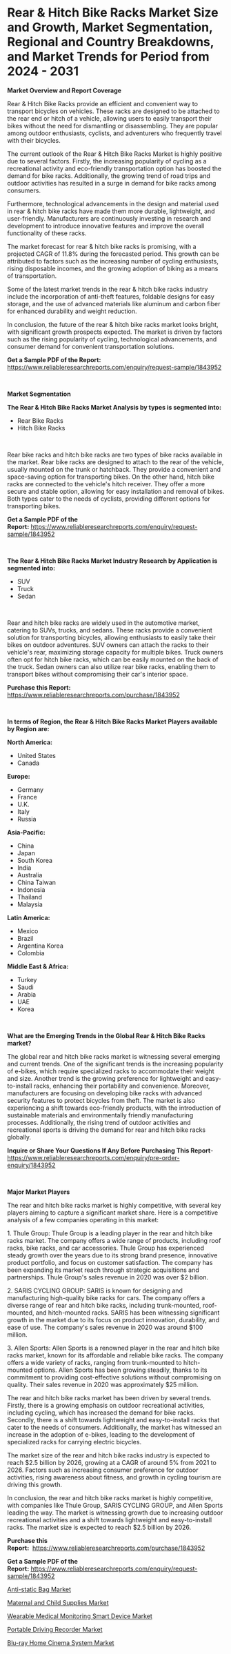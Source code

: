 <p><h1>Rear & Hitch Bike Racks Market Size and Growth, Market Segmentation, Regional and Country Breakdowns, and Market Trends for Period from 2024 -  2031</h1></p><p><strong>Market Overview and Report Coverage</strong></p>
<p><p>Rear & Hitch Bike Racks provide an efficient and convenient way to transport bicycles on vehicles. These racks are designed to be attached to the rear end or hitch of a vehicle, allowing users to easily transport their bikes without the need for dismantling or disassembling. They are popular among outdoor enthusiasts, cyclists, and adventurers who frequently travel with their bicycles.</p><p>The current outlook of the Rear & Hitch Bike Racks Market is highly positive due to several factors. Firstly, the increasing popularity of cycling as a recreational activity and eco-friendly transportation option has boosted the demand for bike racks. Additionally, the growing trend of road trips and outdoor activities has resulted in a surge in demand for bike racks among consumers.</p><p>Furthermore, technological advancements in the design and material used in rear & hitch bike racks have made them more durable, lightweight, and user-friendly. Manufacturers are continuously investing in research and development to introduce innovative features and improve the overall functionality of these racks.</p><p>The market forecast for rear & hitch bike racks is promising, with a projected CAGR of 11.8% during the forecasted period. This growth can be attributed to factors such as the increasing number of cycling enthusiasts, rising disposable incomes, and the growing adoption of biking as a means of transportation.</p><p>Some of the latest market trends in the rear & hitch bike racks industry include the incorporation of anti-theft features, foldable designs for easy storage, and the use of advanced materials like aluminum and carbon fiber for enhanced durability and weight reduction.</p><p>In conclusion, the future of the rear & hitch bike racks market looks bright, with significant growth prospects expected. The market is driven by factors such as the rising popularity of cycling, technological advancements, and consumer demand for convenient transportation solutions.</p></p>
<p><strong>Get a Sample PDF of the Report:</strong> <a href="https://www.reliableresearchreports.com/enquiry/request-sample/1843952">https://www.reliableresearchreports.com/enquiry/request-sample/1843952</a></p>
<p>&nbsp;</p>
<p><strong>Market Segmentation</strong></p>
<p><strong>The Rear & Hitch Bike Racks Market Analysis by types is segmented into:</strong></p>
<p><ul><li>Rear Bike Racks</li><li>Hitch Bike Racks</li></ul></p>
<p>&nbsp;</p>
<p><p>Rear bike racks and hitch bike racks are two types of bike racks available in the market. Rear bike racks are designed to attach to the rear of the vehicle, usually mounted on the trunk or hatchback. They provide a convenient and space-saving option for transporting bikes. On the other hand, hitch bike racks are connected to the vehicle's hitch receiver. They offer a more secure and stable option, allowing for easy installation and removal of bikes. Both types cater to the needs of cyclists, providing different options for transporting bikes.</p></p>
<p><strong>Get a Sample PDF of the Report:</strong>&nbsp;<a href="https://www.reliableresearchreports.com/enquiry/request-sample/1843952">https://www.reliableresearchreports.com/enquiry/request-sample/1843952</a></p>
<p>&nbsp;</p>
<p><strong>The Rear & Hitch Bike Racks Market Industry Research by Application is segmented into:</strong></p>
<p><ul><li>SUV</li><li>Truck</li><li>Sedan</li></ul></p>
<p>&nbsp;</p>
<p><p>Rear and hitch bike racks are widely used in the automotive market, catering to SUVs, trucks, and sedans. These racks provide a convenient solution for transporting bicycles, allowing enthusiasts to easily take their bikes on outdoor adventures. SUV owners can attach the racks to their vehicle's rear, maximizing storage capacity for multiple bikes. Truck owners often opt for hitch bike racks, which can be easily mounted on the back of the truck. Sedan owners can also utilize rear bike racks, enabling them to transport bikes without compromising their car's interior space.</p></p>
<p><strong>Purchase this Report:</strong>&nbsp; <a href="https://www.reliableresearchreports.com/purchase/1843952">https://www.reliableresearchreports.com/purchase/1843952</a></p>
<p>&nbsp;</p>
<p><strong>In terms of Region, the Rear & Hitch Bike Racks Market Players available by Region are:</strong></p>
<p>
    <p> <strong> North America: </strong>
        <ul>
            <li>United States</li>
            <li>Canada</li>
        </ul>
        </p> 
    <p> <strong> Europe: </strong>
        <ul>
            <li>Germany</li>
            <li>France</li>
            <li>U.K.</li>
            <li>Italy</li>
            <li>Russia</li>
        </ul>
        </p> 
    <p> <strong> Asia-Pacific: </strong>
        <ul>
            <li>China</li>
            <li>Japan</li>
            <li>South Korea</li>
            <li>India</li>
            <li>Australia</li>
            <li>China Taiwan</li>
            <li>Indonesia</li>
            <li>Thailand</li>
            <li>Malaysia</li>
        </ul>
        </p> 
    <p> <strong> Latin America: </strong>
        <ul>
            <li>Mexico</li>
            <li>Brazil</li>
            <li>Argentina Korea</li>
            <li>Colombia</li>
        </ul>
        </p> 
    <p> <strong> Middle East & Africa: </strong>
        <ul>
            <li>Turkey</li>
            <li>Saudi</li>
            <li>Arabia</li>
            <li>UAE</li>
            <li>Korea</li>
        </ul>
    </p>
    </p>
<p>&nbsp;</p>
<p><strong>What are the Emerging Trends in the Global Rear & Hitch Bike Racks market?</strong></p>
<p><p>The global rear and hitch bike racks market is witnessing several emerging and current trends. One of the significant trends is the increasing popularity of e-bikes, which require specialized racks to accommodate their weight and size. Another trend is the growing preference for lightweight and easy-to-install racks, enhancing their portability and convenience. Moreover, manufacturers are focusing on developing bike racks with advanced security features to protect bicycles from theft. The market is also experiencing a shift towards eco-friendly products, with the introduction of sustainable materials and environmentally friendly manufacturing processes. Additionally, the rising trend of outdoor activities and recreational sports is driving the demand for rear and hitch bike racks globally.</p></p>
<p><strong>Inquire or Share Your Questions If Any Before Purchasing This Report</strong>- <a href="https://www.reliableresearchreports.com/enquiry/pre-order-enquiry/1843952">https://www.reliableresearchreports.com/enquiry/pre-order-enquiry/1843952</a></p>
<p>&nbsp;</p>
<p><strong>Major Market Players</strong></p>
<p><p>The rear and hitch bike racks market is highly competitive, with several key players aiming to capture a significant market share. Here is a competitive analysis of a few companies operating in this market:</p><p>1. Thule Group: Thule Group is a leading player in the rear and hitch bike racks market. The company offers a wide range of products, including roof racks, bike racks, and car accessories. Thule Group has experienced steady growth over the years due to its strong brand presence, innovative product portfolio, and focus on customer satisfaction. The company has been expanding its market reach through strategic acquisitions and partnerships. Thule Group's sales revenue in 2020 was over $2 billion.</p><p>2. SARIS CYCLING GROUP: SARIS is known for designing and manufacturing high-quality bike racks for cars. The company offers a diverse range of rear and hitch bike racks, including trunk-mounted, roof-mounted, and hitch-mounted racks. SARIS has been witnessing significant growth in the market due to its focus on product innovation, durability, and ease of use. The company's sales revenue in 2020 was around $100 million.</p><p>3. Allen Sports: Allen Sports is a renowned player in the rear and hitch bike racks market, known for its affordable and reliable bike racks. The company offers a wide variety of racks, ranging from trunk-mounted to hitch-mounted options. Allen Sports has been growing steadily, thanks to its commitment to providing cost-effective solutions without compromising on quality. Their sales revenue in 2020 was approximately $25 million.</p><p>The rear and hitch bike racks market has been driven by several trends. Firstly, there is a growing emphasis on outdoor recreational activities, including cycling, which has increased the demand for bike racks. Secondly, there is a shift towards lightweight and easy-to-install racks that cater to the needs of consumers. Additionally, the market has witnessed an increase in the adoption of e-bikes, leading to the development of specialized racks for carrying electric bicycles.</p><p>The market size of the rear and hitch bike racks industry is expected to reach $2.5 billion by 2026, growing at a CAGR of around 5% from 2021 to 2026. Factors such as increasing consumer preference for outdoor activities, rising awareness about fitness, and growth in cycling tourism are driving this growth.</p><p>In conclusion, the rear and hitch bike racks market is highly competitive, with companies like Thule Group, SARIS CYCLING GROUP, and Allen Sports leading the way. The market is witnessing growth due to increasing outdoor recreational activities and a shift towards lightweight and easy-to-install racks. The market size is expected to reach $2.5 billion by 2026.</p></p>
<p><strong>Purchase this Report:</strong>&nbsp;&nbsp;<a href="https://www.reliableresearchreports.com/purchase/1843952">https://www.reliableresearchreports.com/purchase/1843952</a></p>
<p></p>
<p><strong>Get a Sample PDF of the Report:</strong>&nbsp;<a href="https://www.reliableresearchreports.com/enquiry/request-sample/1843952">https://www.reliableresearchreports.com/enquiry/request-sample/1843952</a></p>
<p><p><a href="https://github.com/aashishrp/Market-Research-Report-List-1/blob/main/anti-static-bag-market.md">Anti-static Bag Market</a></p><p><a href="https://github.com/aasishrp01/Market-Research-Report-List-2/blob/main/maternal-and-child-supplies-market.md">Maternal and Child Supplies Market</a></p><p><a href="https://github.com/aashishrp02/Market-Research-Report-List-1/blob/main/wearable-medical-monitoring-smart-device-market.md">Wearable Medical Monitoring Smart Device Market</a></p><p><a href="https://github.com/rahu1505/Market-Research-Report-List-2/blob/main/portable-driving-recorder-market.md">Portable Driving Recorder Market</a></p><p><a href="https://github.com/rahu1506/Market-Research-Report-List-2/blob/main/blu-ray-home-cinema-system-market.md">Blu-ray Home Cinema System Market</a></p></p>